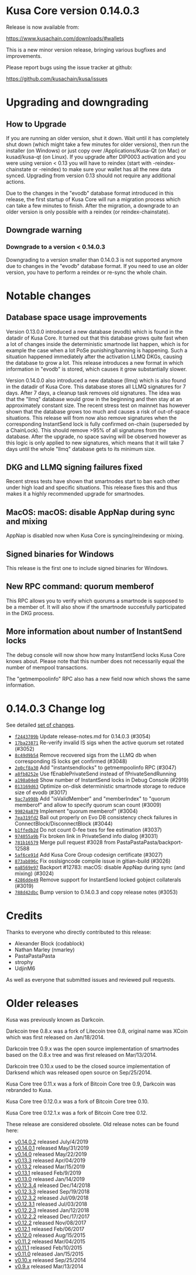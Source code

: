 Kusa Core version 0.14.0.3
==========================

Release is now available from:

  <https://www.kusachain.com/downloads/#wallets>

This is a new minor version release, bringing various bugfixes and improvements.

Please report bugs using the issue tracker at github:

  <https://github.com/kusachain/kusa/issues>


Upgrading and downgrading
=========================

How to Upgrade
--------------

If you are running an older version, shut it down. Wait until it has completely
shut down (which might take a few minutes for older versions), then run the
installer (on Windows) or just copy over /Applications/Kusa-Qt (on Mac) or
kusad/kusa-qt (on Linux). If you upgrade after DIP0003 activation and you were
using version < 0.13 you will have to reindex (start with -reindex-chainstate
or -reindex) to make sure your wallet has all the new data synced. Upgrading from
version 0.13 should not require any additional actions.

Due to the changes in the "evodb" database format introduced in this release, the
first startup of Kusa Core will run a migration process which can take a few minutes
to finish. After the migration, a downgrade to an older version is only possible with
a reindex (or reindex-chainstate).

Downgrade warning
-----------------

### Downgrade to a version < 0.14.0.3

Downgrading to a version smaller than 0.14.0.3 is not supported anymore due to changes
in the "evodb" database format. If you need to use an older version, you have to perform
a reindex or re-sync the whole chain.

Notable changes
===============

Database space usage improvements
--------------------------------
Version 0.13.0.0 introduced a new database (evodb) which is found in the datadir of Kusa Core. It turned
out that this database grows quite fast when a lot of changes inside the deterministic smartnode list happen,
which is for example the case when a lot PoSe punishing/banning is happening. Such a situation happened
immediately after the activation LLMQ DKGs, causing the database to grow a lot. This release introduces
a new format in which information in "evodb" is stored, which causes it grow substantially slower.  

Version 0.14.0.0 also introduced a new database (llmq) which is also found in the datadir of Kusa Core.
This database stores all LLMQ signatures for 7 days. After 7 days, a cleanup task removes old signatures.
The idea was that the "llmq" database would grow in the beginning and then stay at an approximately constant
size. The recent stress test on mainnet has however shown that the database grows too much and causes a risk
of out-of-space situations. This release will from now also remove signatures when the corresponding InstantSend
lock is fully confirmed on-chain (superseded by a ChainLock). This should remove >95% of all signatures from
the database. After the upgrade, no space saving will be observed however as this logic is only applied to new
signatures, which means that it will take 7 days until the whole "llmq" database gets to its minimum size.

DKG and LLMQ signing failures fixed
-----------------------------------
Recent stress tests have shown that smartnodes start to ban each other under high load and specific situations.
This release fixes this and thus makes it a highly recommended upgrade for smartnodes.

MacOS: macOS: disable AppNap during sync and mixing
---------------------------------------------------
AppNap is disabled now when Kusa Core is syncing/reindexing or mixing.

Signed binaries for Windows
---------------------------
This release is the first one to include signed binaries for Windows.

New RPC command: quorum memberof <proTxHash>
--------------------------------------------
This RPC allows you to verify which quorums a smartnode is supposed to be a member of. It will also show
if the smartnode succesfully participated in the DKG process.

More information about number of InstantSend locks
--------------------------------------------------
The debug console will now show how many InstantSend locks Kusa Core knows about. Please note that this number
does not necessarily equal the number of mempool transactions.

The "getmempoolinfo" RPC also has a new field now which shows the same information.

0.14.0.3 Change log
===================

See detailed [set of changes](https://github.com/kusachain/kusa/compare/v0.14.0.2...kusa:v0.14.0.3).

- [`f2443709b`](https://github.com/kusachain/kusa/commit/f2443709b) Update release-notes.md for 0.14.0.3 (#3054)
- [`17ba23871`](https://github.com/kusachain/kusa/commit/17ba23871) Re-verify invalid IS sigs when the active quorum set rotated (#3052)
- [`8c49d9b54`](https://github.com/kusachain/kusa/commit/8c49d9b54) Remove recovered sigs from the LLMQ db when corresponding IS locks get confirmed (#3048)
- [`2e0cf8a30`](https://github.com/kusachain/kusa/commit/2e0cf8a30) Add "instantsendlocks" to getmempoolinfo RPC (#3047)
- [`a8fb8252e`](https://github.com/kusachain/kusa/commit/a8fb8252e) Use fEnablePrivateSend instead of fPrivateSendRunning
- [`a198a04e0`](https://github.com/kusachain/kusa/commit/a198a04e0) Show number of InstantSend locks in Debug Console (#2919)
- [`013169d63`](https://github.com/kusachain/kusa/commit/013169d63) Optimize on-disk deterministic smartnode storage to reduce size of evodb (#3017)
- [`9ac7a998b`](https://github.com/kusachain/kusa/commit/9ac7a998b) Add "isValidMember" and "memberIndex" to "quorum memberof" and allow to specify quorum scan count (#3009)
- [`99824a879`](https://github.com/kusachain/kusa/commit/99824a879) Implement "quorum memberof" (#3004)
- [`7ea319fd2`](https://github.com/kusachain/kusa/commit/7ea319fd2) Bail out properly on Evo DB consistency check failures in ConnectBlock/DisconnectBlock (#3044)
- [`b1ffedb2d`](https://github.com/kusachain/kusa/commit/b1ffedb2d) Do not count 0-fee txes for fee estimation (#3037)
- [`974055a9b`](https://github.com/kusachain/kusa/commit/974055a9b) Fix broken link in PrivateSend info dialog (#3031)
- [`781b16579`](https://github.com/kusachain/kusa/commit/781b16579) Merge pull request #3028 from PastaPastaPasta/backport-12588
- [`5af6ce91d`](https://github.com/kusachain/kusa/commit/5af6ce91d) Add Kusa Core Group codesign certificate (#3027)
- [`873ab896c`](https://github.com/kusachain/kusa/commit/873ab896c) Fix osslsigncode compile issue in gitian-build (#3026)
- [`ea8569e97`](https://github.com/kusachain/kusa/commit/ea8569e97) Backport #12783: macOS: disable AppNap during sync (and mixing) (#3024)
- [`4286dde49`](https://github.com/kusachain/kusa/commit/4286dde49) Remove support for InstantSend locked gobject collaterals (#3019)
- [`788d42dbc`](https://github.com/kusachain/kusa/commit/788d42dbc) Bump version to 0.14.0.3 and copy release notes (#3053)

Credits
=======

Thanks to everyone who directly contributed to this release:

- Alexander Block (codablock)
- Nathan Marley (nmarley)
- PastaPastaPasta
- strophy
- UdjinM6

As well as everyone that submitted issues and reviewed pull requests.

Older releases
==============

Kusa was previously known as Darkcoin.

Darkcoin tree 0.8.x was a fork of Litecoin tree 0.8, original name was XCoin
which was first released on Jan/18/2014.

Darkcoin tree 0.9.x was the open source implementation of smartnodes based on
the 0.8.x tree and was first released on Mar/13/2014.

Darkcoin tree 0.10.x used to be the closed source implementation of Darksend
which was released open source on Sep/25/2014.

Kusa Core tree 0.11.x was a fork of Bitcoin Core tree 0.9,
Darkcoin was rebranded to Kusa.

Kusa Core tree 0.12.0.x was a fork of Bitcoin Core tree 0.10.

Kusa Core tree 0.12.1.x was a fork of Bitcoin Core tree 0.12.

These release are considered obsolete. Old release notes can be found here:

- [v0.14.0.2](https://github.com/kusachain/kusa/blob/master/doc/release-notes/kusa/release-notes-0.14.0.2.md) released July/4/2019
- [v0.14.0.1](https://github.com/kusachain/kusa/blob/master/doc/release-notes/kusa/release-notes-0.14.0.1.md) released May/31/2019
- [v0.14.0](https://github.com/kusachain/kusa/blob/master/doc/release-notes/kusa/release-notes-0.14.0.md) released May/22/2019
- [v0.13.3](https://github.com/kusachain/kusa/blob/master/doc/release-notes/kusa/release-notes-0.13.3.md) released Apr/04/2019
- [v0.13.2](https://github.com/kusachain/kusa/blob/master/doc/release-notes/kusa/release-notes-0.13.2.md) released Mar/15/2019
- [v0.13.1](https://github.com/kusachain/kusa/blob/master/doc/release-notes/kusa/release-notes-0.13.1.md) released Feb/9/2019
- [v0.13.0](https://github.com/kusachain/kusa/blob/master/doc/release-notes/kusa/release-notes-0.13.0.md) released Jan/14/2019
- [v0.12.3.4](https://github.com/kusachain/kusa/blob/master/doc/release-notes/kusa/release-notes-0.12.3.4.md) released Dec/14/2018
- [v0.12.3.3](https://github.com/kusachain/kusa/blob/master/doc/release-notes/kusa/release-notes-0.12.3.3.md) released Sep/19/2018
- [v0.12.3.2](https://github.com/kusachain/kusa/blob/master/doc/release-notes/kusa/release-notes-0.12.3.2.md) released Jul/09/2018
- [v0.12.3.1](https://github.com/kusachain/kusa/blob/master/doc/release-notes/kusa/release-notes-0.12.3.1.md) released Jul/03/2018
- [v0.12.2.3](https://github.com/kusachain/kusa/blob/master/doc/release-notes/kusa/release-notes-0.12.2.3.md) released Jan/12/2018
- [v0.12.2.2](https://github.com/kusachain/kusa/blob/master/doc/release-notes/kusa/release-notes-0.12.2.2.md) released Dec/17/2017
- [v0.12.2](https://github.com/kusachain/kusa/blob/master/doc/release-notes/kusa/release-notes-0.12.2.md) released Nov/08/2017
- [v0.12.1](https://github.com/kusachain/kusa/blob/master/doc/release-notes/kusa/release-notes-0.12.1.md) released Feb/06/2017
- [v0.12.0](https://github.com/kusachain/kusa/blob/master/doc/release-notes/kusa/release-notes-0.12.0.md) released Aug/15/2015
- [v0.11.2](https://github.com/kusachain/kusa/blob/master/doc/release-notes/kusa/release-notes-0.11.2.md) released Mar/04/2015
- [v0.11.1](https://github.com/kusachain/kusa/blob/master/doc/release-notes/kusa/release-notes-0.11.1.md) released Feb/10/2015
- [v0.11.0](https://github.com/kusachain/kusa/blob/master/doc/release-notes/kusa/release-notes-0.11.0.md) released Jan/15/2015
- [v0.10.x](https://github.com/kusachain/kusa/blob/master/doc/release-notes/kusa/release-notes-0.10.0.md) released Sep/25/2014
- [v0.9.x](https://github.com/kusachain/kusa/blob/master/doc/release-notes/kusa/release-notes-0.9.0.md) released Mar/13/2014


